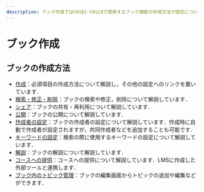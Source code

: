 ```yaml
---
description: ブック作成ではCHiBi-CHiLOで使用するブック機能の作成方法や設定について解説しています．
---
```


# ブック作成

## ブックの作成方法

* [作成](create.md)：必須項目の作成方法について解説し，その他の設定へのリンクを置いています．
* [検索・修正・削除](edit.md)：ブックの検索や修正，削除について解説しています．
* [シェア](share.md)：ブックの共有・再利用について解説しています．
* [公開](release.md)：ブックの公開について解説しています．
* [作成者の設定](broken-reference)：ブックの作成者の設定について解説しています．作成時に自動で作成者が設定されますが，共同作成者などを追加することも可能です．
* [キーワードの設定](keyword.md)：検索の際に使用するキーワードの設定について解説しています．
* [解説](commentary.md)：ブックの解説について解説しています．
* [コースへの提供](broken-reference)：コースへの提供について解説しています．LMSに作成した外部ツールと連携します．
* [ブック内のトピック管理](topic\_management/)：ブックの編集画面からトピックの追加や編集などができます．
